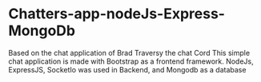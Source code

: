 # Chatters-app-nodeJs-Express-MongoDb
Based on the chat application of Brad Traversy the chat Cord
This simple chat application is made with Bootstrap as a frontend framework. NodeJs, ExpressJS, SocketIo was used in Backend, and Mongodb as a database

